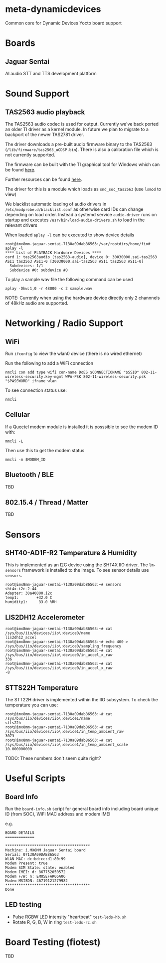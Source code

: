 # meta-dynamicdevices

Common core for Dynamic Devices Yocto board support

# Boards

## Jaguar Sentai

AI audio STT and TTS development platform

# Sound Support

## TAS2563 audio playback

The TAS2563 audio codec is used for output. Currently we've back ported an older TI driver as a kernel module. In future we plan to migrate to a backport of the newer TAS2781 driver.

The driver downloads a pre-built audio firmware binary to the TAS2563 (`/lib/firmware/tas2563_uCDSP.bin`). There is also a calibration file which is not currently supported.

The firmware can be built with the TI graphical tool for Windows which can be found [here](https://www.ti.com/tool/PUREPATHCONSOLE).
 
Further resources can be found [here](https://www.ti.com/product/TAS2563?keyMatch=TAS2563).

The driver for this is a module which loads as `snd_soc_tas2563` (use `lsmod` to view)

We blacklist automatic loading of audio drivers in `/etc/modprobe.d/blacklist.conf` as otherwise card IDs can change depending on load order. Instead a systemd service `audio-driver` runs on startup and executes `/usr/bin/load-audio-drivers.sh` to load in the relevant drivers

When loaded `aplay -l` can be executed to show device details

```
root@imx8mm-jaguar-sentai-7130a09dab86563:/var/rootdirs/home/fio# aplay -l            
**** List of PLAYBACK Hardware Devices ****
card 1: tas2563audio [tas2563-audio], device 0: 30030000.sai-tas2563 ASI1 tas2563 ASI1-0 [30030000.sai-tas2563 ASI1 tas2563 ASI1-0]
  Subdevices: 1/1
  Subdevice #0: subdevice #0
```

To play a sample wav file the following command can be used

```
aplay -Dhw:1,0 -r 48000 -c 2 sample.wav 
```

NOTE: Currently when using the hardware device directly only 2 channnels of 48kHz audio are supported.

# Networking / Radio Support

## WiFi

Run `ifconfig` to view the wlan0 device (there is no wired ethernet)

Run the following to add a WiFi connection

```
nmcli con add type wifi con-name DoES $CONNECTIONAME "$SSID" 802-11-wireless-security.key-mgmt WPA-PSK 802-11-wireless-security.psk "$PASSWORD" ifname wlan
```

To see connection status use:

```
nmcli
```

## Cellular

If a Quectel modem module is installed it is posssible to see the modem ID with:

```
mmcli -L
```

Then use this to get the modem status

```
mmcli -m $MODEM_ID
```

## Bluetooth / BLE

TBD

## 802.15.4 / Thread / Matter

TBD

# Sensors

## SHT40-AD1F-R2 Temperature & Humidity

This is implemented as an I2C device using the SHT4X IIO driver. The `lm-sensors` framework is installed to the image. To see sensor details use `sensors`.

```
root@imx8mm-jaguar-sentai-7130a09dab86563:~# sensors
sht4x-i2c-2-44
Adapter: 30a40000.i2c
temp1:        +32.0 C  
humidity1:     33.0 %RH
```

## LIS2DH12 Accelerometer

```
root@imx8mm-jaguar-sentai-7130a09dab86563:~# cat /sys/bus/iio/devices/iio\:device0/name 
lis2dh12_accel
root@imx8mm-jaguar-sentai-7130a09dab86563:~# echo 400 > /sys/bus/iio/devices/iio\:device0/sampling_frequency
root@imx8mm-jaguar-sentai-7130a09dab86563:~# cat /sys/bus/iio/devices/iio\:device0/in_accel_x_raw 
336
root@imx8mm-jaguar-sentai-7130a09dab86563:~# cat /sys/bus/iio/devices/iio\:device0/in_accel_x_raw 
-8
```

## STTS22H Temperature

The STT22H driver is implemented within the IIO subsystem. To check the temperature you can use:

```
root@imx8mm-jaguar-sentai-7130a09dab86563:~# cat /sys/bus/iio/devices/iio\:device1/name 
stts22h
root@imx8mm-jaguar-sentai-7130a09dab86563:~# cat /sys/bus/iio/devices/iio\:device1/in_temp_ambient_raw 
3073
root@imx8mm-jaguar-sentai-7130a09dab86563:~# cat /sys/bus/iio/devices/iio\:device1/in_temp_ambient_scale 
10.000000000
```

TODO: These numbers don't seem quite right?

# Useful Scripts

## Board Info

Run the `board-info.sh` script for general board info including board unique ID (from SOC), WiFi MAC address and modem IMEI

e.g.

```
BOARD DETAILS
=============

**************************************
Machine: i.MX8MM Jaguar Sentai board
Serial: 07130A09DAB86563
WLAN MAC: dc:bd:cc:d1:80:99
Modem Present: true
Modem SIM State: state: enabled
Modem IMEI: d: 867752050572
Modem F/W: n: EM05EFAR06A06
Modem MSISDN: 46719121279982
**************************************
Done
```

## LED testing

- Pulse RGBW LED intensity "heartbeat" `test-leds-hb.sh`
- Rotate R, G, B, W in ring `test-leds-rc.sh`

# Board Testing (fiotest)

TBD

